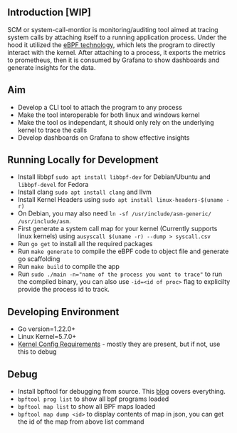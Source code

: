 ## Introduction [WIP]

SCM or system-call-montior is monitoring/auditing tool aimed at tracing system calls by attaching itself to a running application process. Under the hood it utilized the [eBPF technology](https://ebpf.io), which lets the program to directly interact with the kernel. After attaching to a process, it exports the metrics to prometheus, then it is consumed by Grafana to show dashboards and generate insights for the data.

## Aim

- Develop a CLI tool to attach the program to any process
- Make the tool interoperable for both linux and windows kernel
- Make the tool os independant, it should only rely on the underlying kernel to trace the calls
- Develop dashboards on Grafana to show effective insights

## Running Locally for Development

- Install libbpf `sudo apt install libbpf-dev` for Debian/Ubuntu and `libbpf-devel` for Fedora
- Install clang `sudo apt install clang` and llvm
- Install Kernel Headers using `sudo apt install linux-headers-$(uname -r)`
- On Debian, you may also need `ln -sf /usr/include/asm-generic/ /usr/include/asm`.
- First generate a system call map for your kernel (Currently supports linux kernels) using `ausyscall $(uname -r) --dump > syscall.csv`
- Run `go get` to install all the required packages
- Run `make generate` to compile the eBPF code to object file and generate go scaffolding
- Run `make build` to compile the app
- Run `sudo ./main -n="name of the process you want to trace"` to run the compiled binary, you can also use `-id=<id of proc>` flag to explicilty provide the process id to track.

## Developing Environment

- Go version=1.22.0+
- Linux Kernel=5.7.0+
- [Kernel Config Requirements](https://github.com/iovisor/bcc/blob/master/docs/kernel_config.md) - mostly they are present, but if not, use this to debug

## Debug

- Install bpftool for debugging from source. This [blog](https://thegraynode.io/posts/bpftool_introduction/) covers everything.
- `bpftool prog list` to show all bpf programs loaded
- `bpftool map list` to show all BPF maps loaded
- `bpftool map dump <id>` to display contents of map in json, you can get the id of the map from above list command
